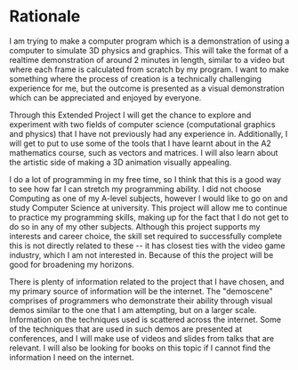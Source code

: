 Rationale
=========

I am trying to make a computer program which is a demonstration of using a computer to simulate 3D physics and graphics. This will take the format of a realtime demonstration of around 2 minutes in length, similar to a video but where each frame is calculated from scratch by my program. I want to make something where the process of creation is a technically challenging experience for me, but the outcome is presented as a visual demonstration which can be appreciated and enjoyed by everyone.

Through this Extended Project I will get the chance to explore and experiment with two fields of computer science (computational graphics and physics) that I have not previously had any experience in. Additionally, I will get to put to use some of the tools that I have learnt about in the A2 mathematics course, such as vectors and matrices. I will also learn about the artistic side of making a 3D animation visually appealing.

I do a lot of programming in my free time, so I think that this is a good way to see how far I can stretch my programming ability. I did not choose Computing as one of my A-level subjects, however I would like to go on and study Computer Science at university. This project will allow me to continue to practice my programming skills, making up for the fact that I do not get to do so in any of my other subjects. Although this project supports my interests and career choice, the skill set required to successfully complete this is not directly related to these -- it has closest ties with the video game industry, which I am not interested in. Because of this the project will be good for broadening my horizons.

There is plenty of information related to the project that I have chosen, and my primary source of information will be the internet. The "demoscene" comprises of programmers who demonstrate their ability through visual demos similar to the one that I am attempting, but on a larger scale. Information on the techniques used is scattered across the internet. Some of the techniques that are used in such demos are presented at conferences, and I will make use of videos and slides from talks that are relevant. I will also be looking for books on this topic if I cannot find the information I need on the internet.
